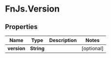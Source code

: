 # FnJs.Version

## Properties
Name | Type | Description | Notes
------------ | ------------- | ------------- | -------------
**version** | **String** |  | [optional] 


